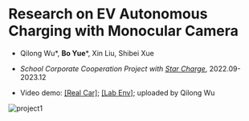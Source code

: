 # Research on EV Autonomous Charging with Monocular Camera

- Qilong Wu\*, **Bo Yue**\*, Xin Liu, Shibei Xue

- *School Corporate Cooperation Project with [Star Charge](https://www.wbstar.com/)*, 2022.09-2023.12

- Video demo: [[Real Car]](https://www.bilibili.com/video/BV1ax4y1C7n3/?spm_id_from=333.880.my_history.page.click&vd_source=8debf3b3fb5f9dca46569bbb6cfa839c); [[Lab Env]](https://www.bilibili.com/video/BV1aN4y187i4/?spm_id_from=autoNext&vd_source=8debf3b3fb5f9dca46569bbb6cfa839c); uploaded by Qilong Wu

![project1](https://github.com/user-attachments/assets/be41e4f6-a282-4c31-a8df-2022e126e0fc)
